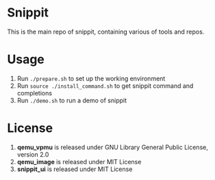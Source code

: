 # Snippit
This is the main repo of snippit, containing various of tools and repos.

# Usage
1. Run `./prepare.sh` to set up the working environment
2. Run `source ./install_command.sh` to get snippit command and completions
3. Run `./demo.sh` to run a demo of snippit

# License
1. __qemu_vpmu__ is released under GNU Library General Public License, version 2.0
2. __qemu_image__ is released under MIT License
3. __snippit_ui__ is released under MIT License

